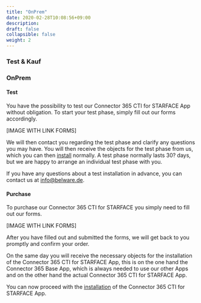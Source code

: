 ```yaml
---
title: "OnPrem"
date: 2020-02-28T10:08:56+09:00
description: 
draft: false
collapsible: false
weight: 2
---
```

### Test & Kauf

### OnPrem

#### Test
You have the possibility to test our Connector 365 CTI for STARFACE App without obligation. To start your test phase, simply fill out our forms accordingly.

[IMAGE WITH LINK FORMS]

We will then contact you regarding the test phase and clarify any questions you may have. You will then receive the objects for the test phase from us, which you can then [install](/en-us/apps/cti-for-starface/first-steps/installation/) normally. A test phase normally lasts 30? days, but we are happy to arrange an individual test phase with you.

If you have any questions about a test installation in advance, you can contact us at info@belware.de. 

#### Purchase
To purchase our Connector 365 CTI for STARFACE you simply need to fill out our forms.

[IMAGE WITH LINK FORMS]

After you have filled out and submitted the forms, we will get back to you promptly and confirm your order.

On the same day you will receive the necessary objects for the installation of the Connector 365 CTI for STARFACE App, this is on the one hand the Connector 365 Base App, which is always needed to use our other Apps and on the other hand the actual Connector 365 CTI for STARFACE App.

You can now proceed with the [installation](/en-us/apps/cti-for-starface/first-steps/installation/) of the Connector 365 CTI for STARFACE App.





